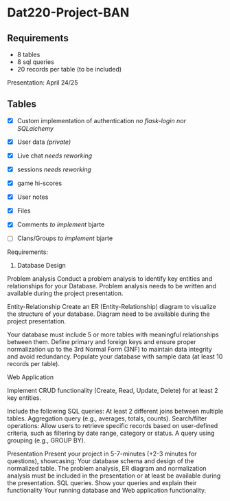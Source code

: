 # Dat220-Project-BAN

## Requirements
* 8 tables
* 8 sql queries
* 20 records per table (to be included)

Presentation: April 24/25

## Tables
- [x] Custom implementation of authentication _no flask-login nor SQLalchemy_
- [x] User data _(private)_
- [x] Live chat _needs reworking_
- [x] sessions _needs reworking_
- [x] game hi-scores
- [x] User notes
- [x] Files
- [x] Comments _to implement_ bjarte
- [ ] Clans/Groups _to implement_ bjarte





Requirements:
1. Database Design

Problem analysis
Conduct a problem analysis to identify key entities and relationships for your Database. Problem analysis needs to be
written and available during the project presentation.

Entity-Relationship
Create an ER (Entity-Relationship) diagram to visualize the structure of your database. Diagram need to be available during
the project presentation.

Your database must include 5 or more tables with meaningful relationships between them.
Define primary and foreign keys and ensure proper normalization up to the 3rd Normal Form (3NF) to maintain data
integrity and avoid redundancy.
Populate your database with sample data (at least 10 records per table).

Web Application

Implement CRUD functionality (Create, Read, Update, Delete) for at least 2 key entities.


Include the following SQL queries:
At least 2 different joins between multiple tables.
Aggregation query (e.g., averages, totals, counts).
Search/filter operations: Allow users to retrieve specific records based on user-defined criteria, such as filtering by date
range, category or status.
A query using grouping (e.g., GROUP BY).

Presentation
Present your project in 5-7-minutes (+2-3 minutes for questions), showcasing:
Your database schema and design of the normalized table. The problem analysis, ER diagram and normalization analysis
must be included in the presentation or at least be available during the presentation.
SQL queries. Show your queries and explain their functionality
Your running database and Web application functionality.
